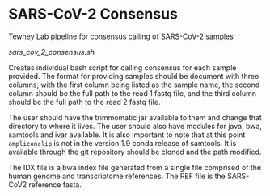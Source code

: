 # SARS-CoV-2 Consensus
 Tewhey Lab pipeline for consensus calling of SARS-CoV-2 samples

*sars_cov_2_consensus.sh*

Creates individual bash script for calling consensus for each sample provided. The format for providing samples should be document with three columns, with the first column being listed as the sample name, the second column should be the full path to the read 1 fastq file, and the third column should be the full path to the read 2 fastq file.

The user should have the trimmomatic jar available to them and change that directory to where it lives.
The user should also have modules for java, bwa, samtools and ivar available. It is also important to note that at this point `ampliconclip` is not in the version 1.9 conda release of samtools. It is available through the git repository should be cloned and the path modified.

The IDX file is a bwa index file generated from a single file comprised of the human genome and transcriptome references.
The REF file is the SARS-CoV2 reference fasta.
